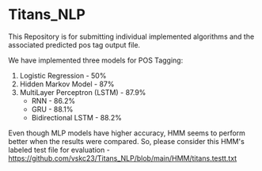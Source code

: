 # Titans_NLP
This Repository is for submitting individual implemented algorithms and the associated predicted pos tag output file.

We have implemented three models for POS Tagging:
  1) Logistic Regression - 50% 
  2) Hidden Markov Model - 87%
  3) MultiLayer Perceptron (LSTM) - 87.9%
      * RNN - 86.2%
      * GRU - 88.1%
      * Bidirectional LSTM - 88.2%

Even though MLP models have higher accuracy, HMM seems to perform better when the results were compared. 
So, please consider this HMM's labeled test file for evaluation - https://github.com/vskc23/Titans_NLP/blob/main/HMM/titans.testt.txt
    
